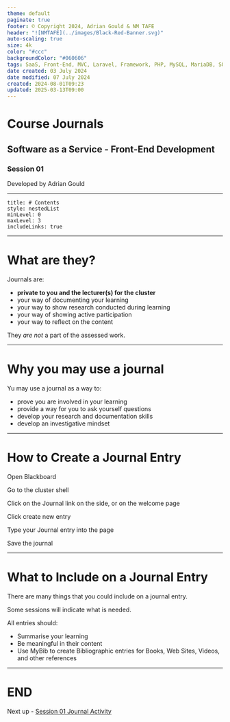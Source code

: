 ```yaml
---
theme: default
paginate: true
footer: © Copyright 2024, Adrian Gould & NM TAFE
header: "![NMTAFE](../images/Black-Red-Banner.svg)"
auto-scaling: true
size: 4k
color: "#ccc"
backgroundColor: "#060606"
tags: SaaS, Front-End, MVC, Laravel, Framework, PHP, MySQL, MariaDB, SQLite, Testing, Unit Testing, Feature Testng, PEST
date created: 03 July 2024
date modified: 07 July 2024
created: 2024-08-01T09:23
updated: 2025-03-13T09:00
---
```


# Course Journals

## Software as a Service - Front-End Development

### Session 01

Developed by Adrian Gould

---

```table-of-contents
title: # Contents
style: nestedList
minLevel: 0
maxLevel: 3
includeLinks: true
```

---

# What are they?

Journals are:

- **private to you and the lecturer(s) for the cluster**
- your way of documenting your learning
- your way to show research conducted during learning
- your way of showing active participation
- your way to reflect on the content

They *are not* a part of the assessed work.

---

# Why you may use a journal

Yu may use a journal as a way to:

- prove you are involved in your learning
- provide a way for you to ask yourself questions
- develop your research and documentation skills
- develop an investigative mindset

---

# How to Create a Journal Entry

Open Blackboard

Go to the cluster shell

Click on the Journal link on the side, or on the welcome page

Click create new entry

Type your Journal entry into the page

Save the journal

---

# What to Include on a Journal Entry

There are many things that you could include on a journal entry.

Some sessions will indicate what is needed.

All entries should:

- Summarise your learning
- Be meaningful in their content
- Use MyBib to create Bibliographic entries for Books, Web Sites, Videos, and other references


---

# END

Next up - [Session 01 Journal Activity](session-01/S01-Exercises-and-Practice.md)
